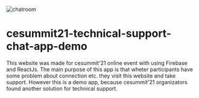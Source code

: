 ![chatroom](https://user-images.githubusercontent.com/43250880/115584260-51da6b00-a2d3-11eb-8ce5-c1df86c1a172.png)
# cesummit21-technical-support-chat-app-demo
This website was made for cesummit'21 online event with using Firebase and ReactJs. 
The main purpose of this app is that wheter participants have some problem about connection etc. they visit this website and take support. 
However this is a demo app, because cesummit'21 organizators found another solution for technical support.
